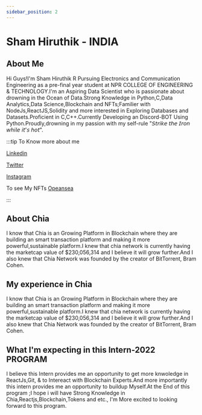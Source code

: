 ```yaml
---
sidebar_position: 2
---
```


# Sham Hiruthik - INDIA
## About Me
Hi Guys!I'm Sham Hiruthik R Pursuing Electronics and Communication Engineering as a pre-final year student at NPR COLLEGE OF ENGINEERING & TECHNOLOGY.I'm an Aspiring Data Scientist who is passionate about drowning in the Ocean of Data.Strong Knowledge in Python,C,Data Analytics,Data Science,Blockchain and NFTs;Familier with NodeJs,ReactJS,Solidity and more interested in Exploring Databases and Datasets.Proficient in C,C++.Currently Developing an Discord-BOT Using Python.Proudly,drowning in my passion with my self-rule "𝘚𝘵𝘳𝘪𝘬𝘦 𝘵𝘩𝘦 𝘐𝘳𝘰𝘯 𝘸𝘩𝘪𝘭𝘦 𝘪𝘵'𝘴 𝘩𝘰𝘵".

:::tip To Know more about me 

[Linkedin](https://www.linkedin.com/in/shamhiruthik/)

[Twitter](https://twitter.com/shamhiruthik)

[Instagram](https://www.instagram.com/shamhiruthik/)

To see My NFTs [Opeansea](https://opensea.io/HueBirds)

:::


## About Chia
I know that Chia is an Growing Platform in Blockchain where they are building an smart transaction platform and making it more powerful,sustainable platform.I knew that chia network is currently having the marketcap value of $230,056,314 and I believe it will grow further.And I also knew that Chia Network was founded by the creator of BitTorrent, Bram Cohen. 

## My experience in Chia
I know that Chia is an Growing Platform in Blockchain where they are building an smart transaction platform and making it more powerful,sustainable platform.I knew that chia network is currently having the marketcap value of $230,056,314 and I believe it will grow further.And I also knew that Chia Network was founded by the creator of BitTorrent, Bram Cohen.

 
## What I'm expecting in this Intern-2022 PROGRAM
I believe this Intern provides me an opportunity to get more knwoledge in ReactJs,Git, & to Intereact with Blockchain Experts.And more importantly this intern provides me an opportunity to buildup Myself.At the End of this program ;I hope i will have Strong Knowledge in Chia,Reactjs,Blockchain,Tokens and etc., I'm More excited to looking forward to this program. 
